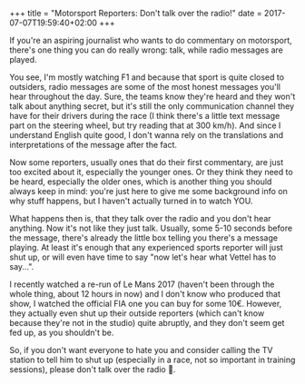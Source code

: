 +++
title = "Motorsport Reporters: Don't talk over the radio!"
date = 2017-07-07T19:59:40+02:00
+++

If you're an aspiring journalist who wants to do commentary on motorsport, there's one thing you can do really wrong: talk, while radio messages are played.

You see, I'm mostly watching F1 and because that sport is quite closed to outsiders, radio messages are some of the most honest messages you'll hear throughout the day. Sure, the teams know they're heard and they won't talk about anything secret, but it's still the only communication channel they have for their drivers during the race (I think there's a little text message part on the steering wheel, but try reading that at 300 km/h). And since I understand English quite good, I don't wanna rely on the translations and interpretations of the message after the fact.

Now some reporters, usually ones that do their first commentary, are just too excited about it, especially the younger ones. Or they think they need to be heard, especially the older ones, which is another thing you should always keep in mind: you're just here to give me some background info on why stuff happens, but I haven't actually turned in to watch YOU.

What happens then is, that they talk over the radio and you don't hear anything. Now it's not like they just talk. Usually, some 5-10 seconds before the message, there's already the little box telling you there's a message playing. At least it's enough that any experienced sports reporter will just shut up, or will even have time to say "now let's hear what Vettel has to say...". 

I recently watched a re-run of Le Mans 2017 (haven't been through the whole thing, about 12 hours in now) and I don't know who produced that show, I watched the official FIA one you can buy for some 10€. However, they actually even shut up their outside reporters (which can't know because they're not in the studio) quite abruptly, and they don't seem get fed up, as you shouldn't be.

So, if you don't want everyone to hate you and consider calling the TV station to tell him to shut up (especially in a race, not so important in training sessions), please don't talk over the radio 🙂.